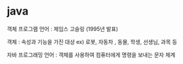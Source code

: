 # java

객체 프로그램 언어 : 제임스 고슬링 (1995년 발표)

객체 : 속성과 기능을 가진 대상 
ex) 로봇, 자동차 , 동물, 학생, 선생님, 과목 등

자바 프로그래밍 언어
: 객체를 사용하여 컴퓨터에게 명령을 보내는 문자 체계

